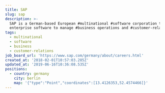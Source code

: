 ```yaml
---
title: SAP
slug: sap
description: >-
  SAP is a German-based European #multinational #software corporation that makes
  enterprise software to manage #business operations and #customer-relations
tags:
  - multinational
  - software
  - business
  - customer-relations
job_board_url: 'https://www.sap.com/germany/about/careers.html'
created_at: '2018-02-01T10:57:03.285Z'
updated_at: '2019-06-16T10:36:08.535Z'
positions:
  - country: germany
    city: berlin
    map: '{"type":"Point","coordinates":[13.4126353,52.4574466]}'
---
```


